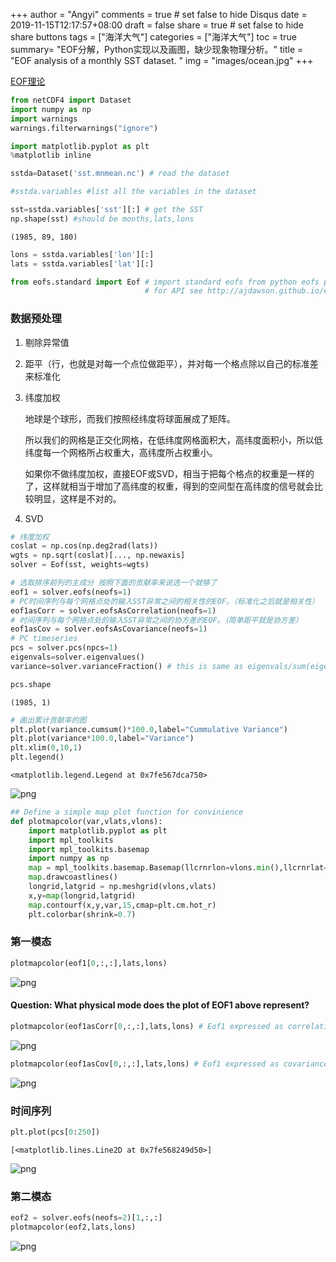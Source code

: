 +++
author = "Angyi"
comments = true	# set false to hide Disqus
date  = 2019-11-15T12:17:57+08:00
draft = false
share = true	# set false to hide share buttons
tags = ["海洋大气"]
categories = ["海洋大气"]
toc = true
summary= "EOF分解，Python实现以及画图，缺少现象物理分析。"
title = "EOF analysis of a monthly SST dataset. "
img = "images/ocean.jpg"
+++


[EOF理论](https://wenku.baidu.com/view/e64ba4691eb91a37f1115c0b.html?rec_flag=default&sxts=1573788411232)


```python
from netCDF4 import Dataset
import numpy as np
import warnings
warnings.filterwarnings("ignore")
```


```python
import matplotlib.pyplot as plt
%matplotlib inline
```


```python
sstda=Dataset('sst.mnmean.nc') # read the dataset 
```


```python
#sstda.variables #list all the variables in the dataset
```


```python
sst=sstda.variables['sst'][:] # get the SST
np.shape(sst) #should be months,lats,lons
```




    (1985, 89, 180)




```python
lons = sstda.variables['lon'][:]
lats = sstda.variables['lat'][:]
```


```python
from eofs.standard import Eof # import standard eofs from python eofs package, 
                              # for API see http://ajdawson.github.io/eofs/api/index.html for more information.
```

### 数据预处理

1. 剔除异常值

2. 距平（行，也就是对每一个点位做距平），并对每一个格点除以自己的标准差来标准化

3. 纬度加权

    地球是个球形，而我们按照经纬度将球面展成了矩阵。

    所以我们的网格是正交化网格，在低纬度网格面积大，高纬度面积小，所以低纬度每一个网格所占权重大，高纬度所占权重小。

    如果你不做纬度加权，直接EOF或SVD，相当于把每个格点的权重是一样的了，这样就相当于增加了高纬度的权重，得到的空间型在高纬度的信号就会比较明显，这样是不对的。
    
    
4. SVD




```python
# 纬度加权
coslat = np.cos(np.deg2rad(lats))
wgts = np.sqrt(coslat)[..., np.newaxis]
solver = Eof(sst, weights=wgts)
```


```python
# 选取排序前列的主成分 按照下面的贡献率来说选一个就够了
eof1 = solver.eofs(neofs=1)
# PC时间序列与每个网格点处的输入SST异常之间的相关性的EOF。（标准化之后就是相关性）
eof1asCorr = solver.eofsAsCorrelation(neofs=1)
# 时间序列与每个网格点处的输入SST异常之间的协方差的EOF。（简单距平就是协方差）
eof1asCov = solver.eofsAsCovariance(neofs=1)
# PC timeseries
pcs = solver.pcs(npcs=1)
eigenvals=solver.eigenvalues()
variance=solver.varianceFraction() # this is same as eigenvals/sum(eigenvals) 
```


```python
pcs.shape
```




    (1985, 1)




```python
# 画出累计贡献率的图
plt.plot(variance.cumsum()*100.0,label="Cummulative Variance")
plt.plot(variance*100.0,label="Variance")
plt.xlim(0,10,1)
plt.legend()
```




    <matplotlib.legend.Legend at 0x7fe567dca750>




![png](https://raw.githubusercontent.com/Flionay/flionay.github.io/master/images/output_12_1.png)



```python
## Define a simple map plot function for convinience
def plotmapcolor(var,vlats,vlons):
    import matplotlib.pyplot as plt
    import mpl_toolkits
    import mpl_toolkits.basemap
    import numpy as np
    map = mpl_toolkits.basemap.Basemap(llcrnrlon=vlons.min(),llcrnrlat=vlats.min(),urcrnrlon=vlons.max(),urcrnrlat=vlats.max(),projection='cyl')
    map.drawcoastlines()
    longrid,latgrid = np.meshgrid(vlons,vlats)
    x,y=map(longrid,latgrid)
    map.contourf(x,y,var,15,cmap=plt.cm.hot_r)
    plt.colorbar(shrink=0.7)
```

### 第一模态


```python
plotmapcolor(eof1[0,:,:],lats,lons)
```

![png](https://raw.githubusercontent.com/Flionay/flionay.github.io/master/images/output_15_0.png)


#### Question: What physical mode does the plot of EOF1 above represent? 


```python
plotmapcolor(eof1asCorr[0,:,:],lats,lons) # Eof1 expressed as correlation between PC1 and SST anamolies
```


![png](https://raw.githubusercontent.com/Flionay/flionay.github.io/master/images/output_17_0.png)



```python
plotmapcolor(eof1asCov[0,:,:],lats,lons) # Eof1 expressed as covariance between PC1 and SSt anamolies
```


![png](https://raw.githubusercontent.com/Flionay/flionay.github.io/master/images/output_18_0.png)


### 时间序列


```python
plt.plot(pcs[0:250])
```




    [<matplotlib.lines.Line2D at 0x7fe568249d50>]




![png](https://raw.githubusercontent.com/Flionay/flionay.github.io/master/images/output_20_1.png)


### 第二模态


```python
eof2 = solver.eofs(neofs=2)[1,:,:]
plotmapcolor(eof2,lats,lons)
```


![png](https://raw.githubusercontent.com/Flionay/flionay.github.io/master/images/output_22_0.png)

